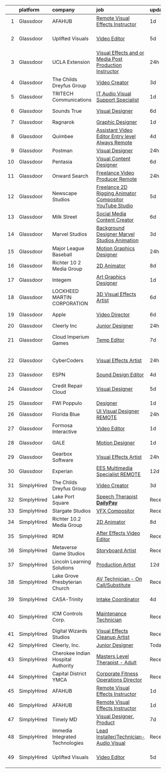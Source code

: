 

|    | platform    | company                            | job                                                                                                                                                                                                                                                                                                                                                                                                                                                                                                                                                                                                                                                                                                                                                                                                                                                                                                                                                                                                                                                                                                                                                                                                                                                                                                                                                                                     | update_time   | location           |
|---:|:------------|:-----------------------------------|:----------------------------------------------------------------------------------------------------------------------------------------------------------------------------------------------------------------------------------------------------------------------------------------------------------------------------------------------------------------------------------------------------------------------------------------------------------------------------------------------------------------------------------------------------------------------------------------------------------------------------------------------------------------------------------------------------------------------------------------------------------------------------------------------------------------------------------------------------------------------------------------------------------------------------------------------------------------------------------------------------------------------------------------------------------------------------------------------------------------------------------------------------------------------------------------------------------------------------------------------------------------------------------------------------------------------------------------------------------------------------------------|:--------------|:-------------------|
|  1 | Glassdoor   | AFAHUB                             | [Remote Visual Effects Instructor](https://www.glassdoor.com/partner/jobListing.htm?pos=101&ao=1110586&s=58&guid=00000182f2cc7917859265522b24bc8d&src=GD_JOB_AD&t=SR&vt=w&ea=1&cs=1_52d77edf&cb=1661930863227&jobListingId=1008101325113&cpc=C4A69CCDBB3B9599&jrtk=3-0-1gbpcoua225bd001-1gbpcoualm6oq800-5fc4e2303cafc9bf--6NYlbfkN0ACTeRvGRFS6hadW-07x_K1RnsIE8OdH4tufuZ5eRAiXlI_sIDJdKrGw2VyrxtUVkD5D1LegYZI2uEwF5P1TZF9z3h1HQ6YjGfBgu_3-O1rzWt02-I_LaaB-OReI6ixcnk1yyrm-fbALvPQX-DdLvPAsxyhCBHiFVI4qZKa-FrsGffLm3qRkGJJwbfUanZtZ_SUmkUpAIDBZhcmaOtYmS0740EV536D7xK9b0kP_06D4sZssL0EN8_9Ksna1igIRyzi8pdvezi-VkMLgvwZ0a1NULdRZDXn364OF4ekswuEr8jy9GfA6VOwQUOe3gs3R0toXY7y6zNyEr8-I29SICCwngwJ-weS7s7QNxtSLxPl-5TA9sS8ts5idc2vCVRVQtoitR2ezv-yP8Z04aoRSoeGE_mgcJt--oajl-Cj271exVua_OGaVi3_3Rg06r9cK6cxoTqjQhDYUin4t5GeQGYO1wvc1gZKXBFhJD90jPMBvXmWW4ubKwAW-D57gHmmd2I%3D)                                                                                                                                                                                                                                                                                                                                                                                                                                                                                                               | 1d            | Remote             |
|  2 | Glassdoor   | Uplifted Visuals                   | [Video Editor](https://www.glassdoor.com/partner/jobListing.htm?pos=130&ao=1136043&s=58&guid=00000182f2cc7917859265522b24bc8d&src=GD_JOB_AD&t=SR&vt=w&ea=1&cs=1_24504107&cb=1661930863232&jobListingId=1008094913090&jrtk=3-0-1gbpcoua225bd001-1gbpcoualm6oq800-c991d4ce033bda69-)                                                                                                                                                                                                                                                                                                                                                                                                                                                                                                                                                                                                                                                                                                                                                                                                                                                                                                                                                                                                                                                                                                      | 5d            | Los Angeles, CA    |
|  3 | Glassdoor   | UCLA Extension                     | [Visual Effects and or Media Post Production Instructor](https://www.glassdoor.com/partner/jobListing.htm?pos=109&ao=1136043&s=58&guid=00000182f2cc7917859265522b24bc8d&src=GD_JOB_AD&t=SR&vt=w&ea=1&cs=1_40dd08de&cb=1661930863228&jobListingId=1008104587675&jrtk=3-0-1gbpcoua225bd001-1gbpcoualm6oq800-bf0b009795d16ed5-)                                                                                                                                                                                                                                                                                                                                                                                                                                                                                                                                                                                                                                                                                                                                                                                                                                                                                                                                                                                                                                                            | 24h           | Los Angeles, CA    |
|  4 | Glassdoor   | The Childs Dreyfus Group           | [Video Creator](https://www.glassdoor.com/partner/jobListing.htm?pos=110&ao=1136043&s=58&guid=00000182f2cc7917859265522b24bc8d&src=GD_JOB_AD&t=SR&vt=w&ea=1&cs=1_2f1a97c6&cb=1661930863228&jobListingId=1008098662830&jrtk=3-0-1gbpcoua225bd001-1gbpcoualm6oq800-5898aa07f34c0c82-)                                                                                                                                                                                                                                                                                                                                                                                                                                                                                                                                                                                                                                                                                                                                                                                                                                                                                                                                                                                                                                                                                                     | 3d            | Remote             |
|  5 | Glassdoor   | TRITECH Communications             | [IT Audio Visual Support Specialist](https://www.glassdoor.com/partner/jobListing.htm?pos=121&ao=1136043&s=58&guid=00000182f2cc7917859265522b24bc8d&src=GD_JOB_AD&t=SR&vt=w&ea=1&cs=1_7b8d6ff9&cb=1661930863231&jobListingId=1008101115542&jrtk=3-0-1gbpcoua225bd001-1gbpcoualm6oq800-3a593e567bf3e84c-)                                                                                                                                                                                                                                                                                                                                                                                                                                                                                                                                                                                                                                                                                                                                                                                                                                                                                                                                                                                                                                                                                | 1d            | Skillman, NJ       |
|  6 | Glassdoor   | Sounds True                        | [Visual Designer](https://www.glassdoor.com/partner/jobListing.htm?pos=124&ao=1136043&s=58&guid=00000182f2cc7917859265522b24bc8d&src=GD_JOB_AD&t=SR&vt=w&ea=1&cs=1_3a1da870&cb=1661930863232&jobListingId=1008092435202&jrtk=3-0-1gbpcoua225bd001-1gbpcoualm6oq800-ea5227971fc2dfdc-)                                                                                                                                                                                                                                                                                                                                                                                                                                                                                                                                                                                                                                                                                                                                                                                                                                                                                                                                                                                                                                                                                                   | 6d            | Louisville, CO     |
|  7 | Glassdoor   | Ragnarok                           | [Graphic Designer](https://www.glassdoor.com/partner/jobListing.htm?pos=113&ao=1136043&s=58&guid=00000182f2cc7917859265522b24bc8d&src=GD_JOB_AD&t=SR&vt=w&ea=1&cs=1_9a1b3d27&cb=1661930863229&jobListingId=1008101511699&jrtk=3-0-1gbpcoua225bd001-1gbpcoualm6oq800-31700656b344dea0-)                                                                                                                                                                                                                                                                                                                                                                                                                                                                                                                                                                                                                                                                                                                                                                                                                                                                                                                                                                                                                                                                                                  | 1d            | Remote             |
|  8 | Glassdoor   | Quimbee                            | [Assistant Video Editor   Entry level   Always Remote](https://www.glassdoor.com/partner/jobListing.htm?pos=122&ao=1136043&s=58&guid=00000182f2cc7917859265522b24bc8d&src=GD_JOB_AD&t=SR&vt=w&cs=1_a3d8d186&cb=1661930863232&jobListingId=1008097252238&jrtk=3-0-1gbpcoua225bd001-1gbpcoualm6oq800-e4a83cbd6821e3ac-)                                                                                                                                                                                                                                                                                                                                                                                                                                                                                                                                                                                                                                                                                                                                                                                                                                                                                                                                                                                                                                                                   | 4d            | Charlotte, NC      |
|  9 | Glassdoor   | Postman                            | [Visual Designer](https://www.glassdoor.com/partner/jobListing.htm?pos=119&ao=1136043&s=58&guid=00000182f2cc7917859265522b24bc8d&src=GD_JOB_AD&t=SR&vt=w&cs=1_acad4192&cb=1661930863231&jobListingId=1008104125295&jrtk=3-0-1gbpcoua225bd001-1gbpcoualm6oq800-9d7b695bc4bc07c7-)                                                                                                                                                                                                                                                                                                                                                                                                                                                                                                                                                                                                                                                                                                                                                                                                                                                                                                                                                                                                                                                                                                        | 24h           | Remote             |
| 10 | Glassdoor   | Pentasia                           | [Visual Content Designer](https://www.glassdoor.com/partner/jobListing.htm?pos=111&ao=1136043&s=58&guid=00000182f2cc7917859265522b24bc8d&src=GD_JOB_AD&t=SR&vt=w&cs=1_a6a3538f&cb=1661930863229&jobListingId=1008091237576&jrtk=3-0-1gbpcoua225bd001-1gbpcoualm6oq800-8f7fba7587cd0d9a-)                                                                                                                                                                                                                                                                                                                                                                                                                                                                                                                                                                                                                                                                                                                                                                                                                                                                                                                                                                                                                                                                                                | 6d            | Remote             |
| 11 | Glassdoor   | Onward Search                      | [Freelance Video Producer  Remote ](https://www.glassdoor.com/partner/jobListing.htm?pos=103&ao=1110586&s=58&guid=00000182f2cc7917859265522b24bc8d&src=GD_JOB_AD&t=SR&vt=w&cs=1_ada679ea&cb=1661930863228&jobListingId=1008103402960&cpc=9908D8D4413DBB8A&jrtk=3-0-1gbpcoua225bd001-1gbpcoualm6oq800-85e7475c80600e65--6NYlbfkN0B7YoEZZ2QAGDyEGGmBPAUWSHc1Mt3sMCn9FehKcWA3wwfxcx19LEZnY8Y4HGhdxxo54NtaFfqZsKogRwe133lRdjliu_ag-Jqm8SiTXlIZJSkOjYNJLf5uIUejfBPqCmQGjWehWpaM5cVUzaabCdLCHJd1S9BSWBPY6m-WkudKuqcLle3SHEY30aCRupMbQvSOicUh-FDZOFX2xKprzwvsRiT2vpi8yfcbzNFtD0u2JpqZLK2o8CdUethHQNlxWDpSQZUUC1G5peZ5t2ZmFpZPC6KemXBR0QqAJw0SxcrbG9LyfNU6k91qgpbIWisEAR2jE-63yF2mbr4KO6yhEbWJ7_Pt0hRHgUgkNxG-odkYe8Tp82rHhWiCL2yaNmplpVTDTutuwZagaXuAwkYTHqcH05Ui6DXKBFAsCpynGKllpyoD4jJ2L03gsQVAlC19W4lvJIHJCD-r1jdSOZt_qO42yTuX67-QdTezD-iGlrJ2iNY9iDrTuVc4uP0LcJaHEAMHgqCDDaPHPrM7aaRYNExtJzNOURsiflLz_buwP1hXWcry6XWEwAqgtU_o1BHkF52onom7qCd18DY9wlmLQlCBQ8YrBAK5xquK4-cKik0zRNiN6cDh8pOIgF7a0gIvA8YyIWgcoXMS7LjJ5MUbhhYQjtNPH7uftyHSmatAEiicHJiztAUL04KxL5e9zRXAY-zsihwhIeV6HxXxeCh4NBKz4cTb_PeBiFCS7g4GD2jhja51zumdK9tNv_Kc5gp9CMswce0GQr9a2xyIeZPMwj1f2PVUxCcGxyPPxQHDxsgwTgaxERNoAdVVOxMWSmHkts6n3GxiZLrKB2yjaGW9iZNSaWql6qnv-flJWPex09FO1OXJjjlArCwZn_NXFnIJXz1qKNxJy1c9vMqmhA134Dw8c1VNxSnLs78Hieg_9H53l-lIkaoK2_WkVbB2y-ydhBx7ScSdmviBw1PSrZJXjcsYApV414dtyCVN61UUar8uKQlZuNLnpO3G) | 24h           | New York, NY       |
| 12 | Glassdoor   | Newscape Studios                   | [Freelance 2D Rigging Animator Compositor YouTube Studio](https://www.glassdoor.com/partner/jobListing.htm?pos=128&ao=1136043&s=58&guid=00000182f2cc7917859265522b24bc8d&src=GD_JOB_AD&t=SR&vt=w&ea=1&cs=1_1f8ee4b3&cb=1661930863232&jobListingId=1008094767544&jrtk=3-0-1gbpcoua225bd001-1gbpcoualm6oq800-6926caafbf5b3d3f-)                                                                                                                                                                                                                                                                                                                                                                                                                                                                                                                                                                                                                                                                                                                                                                                                                                                                                                                                                                                                                                                           | 5d            | Remote             |
| 13 | Glassdoor   | Milk Street                        | [Social Media Content Creator](https://www.glassdoor.com/partner/jobListing.htm?pos=117&ao=1136043&s=58&guid=00000182f2cc7917859265522b24bc8d&src=GD_JOB_AD&t=SR&vt=w&ea=1&cs=1_9b13bad5&cb=1661930863230&jobListingId=1008091307877&jrtk=3-0-1gbpcoua225bd001-1gbpcoualm6oq800-61bbb109c811e04a-)                                                                                                                                                                                                                                                                                                                                                                                                                                                                                                                                                                                                                                                                                                                                                                                                                                                                                                                                                                                                                                                                                      | 6d            | Boston, MA         |
| 14 | Glassdoor   | Marvel Studios                     | [Background Designer   Marvel Studios Animation](https://www.glassdoor.com/partner/jobListing.htm?pos=125&ao=1136043&s=58&guid=00000182f2cc7917859265522b24bc8d&src=GD_JOB_AD&t=SR&vt=w&cs=1_975b3245&cb=1661930863232&jobListingId=1008098248766&jrtk=3-0-1gbpcoua225bd001-1gbpcoualm6oq800-549b305f52acca06-)                                                                                                                                                                                                                                                                                                                                                                                                                                                                                                                                                                                                                                                                                                                                                                                                                                                                                                                                                                                                                                                                         | 3d            | Burbank, CA        |
| 15 | Glassdoor   | Major League Baseball              | [Motion Graphics Designer](https://www.glassdoor.com/partner/jobListing.htm?pos=112&ao=1136043&s=58&guid=00000182f2cc7917859265522b24bc8d&src=GD_JOB_AD&t=SR&vt=w&cs=1_1dfc115e&cb=1661930863229&jobListingId=1008103805288&jrtk=3-0-1gbpcoua225bd001-1gbpcoualm6oq800-10226f75526b1937-)                                                                                                                                                                                                                                                                                                                                                                                                                                                                                                                                                                                                                                                                                                                                                                                                                                                                                                                                                                                                                                                                                               | 24h           | New York, NY       |
| 16 | Glassdoor   | Richter 10 2 Media Group           | [2D Animator](https://www.glassdoor.com/partner/jobListing.htm?pos=108&ao=1136043&s=58&guid=00000182f2cc7917859265522b24bc8d&src=GD_JOB_AD&t=SR&vt=w&ea=1&cs=1_e2bc8d7b&cb=1661930863228&jobListingId=1008085629978&jrtk=3-0-1gbpcoua225bd001-1gbpcoualm6oq800-903d20a9e11ad6ec-)                                                                                                                                                                                                                                                                                                                                                                                                                                                                                                                                                                                                                                                                                                                                                                                                                                                                                                                                                                                                                                                                                                       | 8d            | Remote             |
| 17 | Glassdoor   | Integem                            | [Art Graphics Designer](https://www.glassdoor.com/partner/jobListing.htm?pos=107&ao=1136043&s=58&guid=00000182f2cc7917859265522b24bc8d&src=GD_JOB_AD&t=SR&vt=w&ea=1&cs=1_6269692c&cb=1661930863228&jobListingId=1008102053275&jrtk=3-0-1gbpcoua225bd001-1gbpcoualm6oq800-db0b9712246398b2-)                                                                                                                                                                                                                                                                                                                                                                                                                                                                                                                                                                                                                                                                                                                                                                                                                                                                                                                                                                                                                                                                                             | 1d            | Remote             |
| 18 | Glassdoor   | LOCKHEED MARTIN CORPORATION        | [3D Visual Effects Artist](https://www.glassdoor.com/partner/jobListing.htm?pos=104&ao=1136043&s=58&guid=00000182f2cc7917859265522b24bc8d&src=GD_JOB_AD&t=SR&vt=w&cs=1_35bc2ca3&cb=1661930863228&jobListingId=1008092483685&jrtk=3-0-1gbpcoua225bd001-1gbpcoualm6oq800-5797e30474f48f0f-)                                                                                                                                                                                                                                                                                                                                                                                                                                                                                                                                                                                                                                                                                                                                                                                                                                                                                                                                                                                                                                                                                               | 6d            | Englewood, CO      |
| 19 | Glassdoor   | Apple                              | [Video Director](https://www.glassdoor.com/partner/jobListing.htm?pos=126&ao=1136043&s=58&guid=00000182f2cc7917859265522b24bc8d&src=GD_JOB_AD&t=SR&vt=w&cs=1_239c7f6e&cb=1661930863232&jobListingId=1008090605823&jrtk=3-0-1gbpcoua225bd001-1gbpcoualm6oq800-84a58d93ff95ae7c-)                                                                                                                                                                                                                                                                                                                                                                                                                                                                                                                                                                                                                                                                                                                                                                                                                                                                                                                                                                                                                                                                                                         | 6d            | Cupertino, CA      |
| 20 | Glassdoor   | Cleerly  Inc                       | [Junior Designer](https://www.glassdoor.com/partner/jobListing.htm?pos=105&ao=1136043&s=58&guid=00000182f2cc7917859265522b24bc8d&src=GD_JOB_AD&t=SR&vt=w&cs=1_4360cbb8&cb=1661930863228&jobListingId=1008103853934&jrtk=3-0-1gbpcoua225bd001-1gbpcoualm6oq800-6458236a07d28e22-)                                                                                                                                                                                                                                                                                                                                                                                                                                                                                                                                                                                                                                                                                                                                                                                                                                                                                                                                                                                                                                                                                                        | 24h           | Denver, CO         |
| 21 | Glassdoor   | Cloud Imperium Games               | [Temp  Editor](https://www.glassdoor.com/partner/jobListing.htm?pos=118&ao=1136043&s=58&guid=00000182f2cc7917859265522b24bc8d&src=GD_JOB_AD&t=SR&vt=w&ea=1&cs=1_46572273&cb=1661930863230&jobListingId=1008089626044&jrtk=3-0-1gbpcoua225bd001-1gbpcoualm6oq800-b5eb9c03c5fafc54-)                                                                                                                                                                                                                                                                                                                                                                                                                                                                                                                                                                                                                                                                                                                                                                                                                                                                                                                                                                                                                                                                                                      | 7d            | Los Angeles, CA    |
| 22 | Glassdoor   | CyberCoders                        | [Visual Effects Artist](https://www.glassdoor.com/partner/jobListing.htm?pos=102&ao=1110586&s=58&guid=00000182f2cc7917859265522b24bc8d&src=GD_JOB_AD&t=SR&vt=w&ea=1&cs=1_76351b41&cb=1661930863228&jobListingId=1008104557032&cpc=2CAED5C921A5F994&jrtk=3-0-1gbpcoua225bd001-1gbpcoualm6oq800-1998f560361b209f--6NYlbfkN0CpFJQzrgRR8WqXWK1qKKEqALWJw739KlKqr2H-MSI4eoBlI4EFrmor2FYZMP3muM2_qjxn6QbR6H1tzv79vL7_ZCjaCzAR_1_8yVX9eZUd0mEphjg6Qw9YzCdm5Dkqqm6C6pSGWqh8tZO386dINFQoJ1dtID_lcF1Pl_WllKaVSf5v0glpm8kNzmp8oouowLikQp4Qgf3DqE7u5S51Eh7HnE9nM8bxu7FAEbfEh8GNVZ4vSGu5zOp4DLVaFxPEwPLXZVZgAt7ZksiK3FRR1vNo7KihAn5dVbqREgh-jEkYyEJIs5UAhTQNahdCbHMh5ChDQg_A-yB1rVZ6LKVp55zbniO1HZVko2nmfYBnoAcgDOWkAxxf2vQkCT1Z9Zk5_BvExf6GqwPXIs9shcWdb6dDShTbJULQqboNQYwpDrh7GcKuAiXJ2TxDujrIzIHdHcifNSOdv4-1n5dDbxIjATwn6UsLK3j6u3SacYaPUuyJ5FbKhEFk6pCCEqCuFnJQL2jO0oKY5bEj9tTWe5K5ir76ZGjGQtsg0iJ-drQRx3xwu6Zi_IzHH9W1Hu6JEe8MBe-edp0DsqrzgwTn7YHyMLHGwT-rPRLFreW_egFUUTmHyDnu2EefhhqimGj8K7G4oBWwtHpzdWoespvdKWtRkZZrgo8ITmFZwl001vvxJXPANkkU9X0YcjSTd7Hs01mgrSQHp370T-9t2VmbZBt8vwFWIVe9iPTsaIk0IJYTGe5i0zVTv-vvGktTRWitZwKHU806K8tFULUVdSJ_-Ik1CvJqGnjKru06hY2VdExay7Hp9tTXk6B7-zOB0nkQo3y9lVI0D9da-_vkDJhxM-Jt6J6JpzeFRCkCYvd4_JE55-WOfT-QJJ-Z5yLNCHG8XmzfpvekcLfdXqKhIe0-4y14t9d9yOarg0SN5kTQWt53RklgIL04WQmTEtn-HdcZ8-XEEjLypJChuXvy_9PVZ3596LflL3GwMXPHFwI%3D)                          | 24h           | Los Angeles, CA    |
| 23 | Glassdoor   | ESPN                               | [Sound Design Editor](https://www.glassdoor.com/partner/jobListing.htm?pos=127&ao=1136043&s=58&guid=00000182f2cc7917859265522b24bc8d&src=GD_JOB_AD&t=SR&vt=w&cs=1_30763957&cb=1661930863232&jobListingId=1008096636364&jrtk=3-0-1gbpcoua225bd001-1gbpcoualm6oq800-ecbe930af2d94d18-)                                                                                                                                                                                                                                                                                                                                                                                                                                                                                                                                                                                                                                                                                                                                                                                                                                                                                                                                                                                                                                                                                                    | 4d            | Bristol, CT        |
| 24 | Glassdoor   | Credit Repair Cloud                | [Visual Designer](https://www.glassdoor.com/partner/jobListing.htm?pos=114&ao=1136043&s=58&guid=00000182f2cc7917859265522b24bc8d&src=GD_JOB_AD&t=SR&vt=w&ea=1&cs=1_7696a095&cb=1661930863229&jobListingId=1008095238733&jrtk=3-0-1gbpcoua225bd001-1gbpcoualm6oq800-c1cdd3182aa272d3-)                                                                                                                                                                                                                                                                                                                                                                                                                                                                                                                                                                                                                                                                                                                                                                                                                                                                                                                                                                                                                                                                                                   | 5d            | Los Angeles, CA    |
| 25 | Glassdoor   | FWI Poppulo                        | [Designer](https://www.glassdoor.com/partner/jobListing.htm?pos=116&ao=1136043&s=58&guid=00000182f2cc7917859265522b24bc8d&src=GD_JOB_AD&t=SR&vt=w&ea=1&cs=1_9dddabf3&cb=1661930863230&jobListingId=1008100893764&jrtk=3-0-1gbpcoua225bd001-1gbpcoualm6oq800-f0690beb56f3609c-)                                                                                                                                                                                                                                                                                                                                                                                                                                                                                                                                                                                                                                                                                                                                                                                                                                                                                                                                                                                                                                                                                                          | 1d            | Denver, CO         |
| 26 | Glassdoor   | Florida Blue                       | [UI Visual Designer  REMOTE ](https://www.glassdoor.com/partner/jobListing.htm?pos=129&ao=1136043&s=58&guid=00000182f2cc7917859265522b24bc8d&src=GD_JOB_AD&t=SR&vt=w&cs=1_d640d05a&cb=1661930863232&jobListingId=1008103933712&jrtk=3-0-1gbpcoua225bd001-1gbpcoualm6oq800-b6b5dc255e8f4d71-)                                                                                                                                                                                                                                                                                                                                                                                                                                                                                                                                                                                                                                                                                                                                                                                                                                                                                                                                                                                                                                                                                            | 24h           | Remote             |
| 27 | Glassdoor   | Formosa Interactive                | [Video Editor](https://www.glassdoor.com/partner/jobListing.htm?pos=123&ao=1136043&s=58&guid=00000182f2cc7917859265522b24bc8d&src=GD_JOB_AD&t=SR&vt=w&ea=1&cs=1_0be937d8&cb=1661930863232&jobListingId=1008101963219&jrtk=3-0-1gbpcoua225bd001-1gbpcoualm6oq800-116400fdb9e85c11-)                                                                                                                                                                                                                                                                                                                                                                                                                                                                                                                                                                                                                                                                                                                                                                                                                                                                                                                                                                                                                                                                                                      | 1d            | Burbank, CA        |
| 28 | Glassdoor   | GALE                               | [Motion Designer](https://www.glassdoor.com/partner/jobListing.htm?pos=120&ao=1136043&s=58&guid=00000182f2cc7917859265522b24bc8d&src=GD_JOB_AD&t=SR&vt=w&ea=1&cs=1_3c6c44f8&cb=1661930863231&jobListingId=1008102003018&jrtk=3-0-1gbpcoua225bd001-1gbpcoualm6oq800-d4786398c88b2edb-)                                                                                                                                                                                                                                                                                                                                                                                                                                                                                                                                                                                                                                                                                                                                                                                                                                                                                                                                                                                                                                                                                                   | 1d            | New York, NY       |
| 29 | Glassdoor   | Gearbox Software                   | [Visual Effects Artist](https://www.glassdoor.com/partner/jobListing.htm?pos=106&ao=1136043&s=58&guid=00000182f2cc7917859265522b24bc8d&src=GD_JOB_AD&t=SR&vt=w&ea=1&cs=1_e05a073b&cb=1661930863228&jobListingId=1008103174210&jrtk=3-0-1gbpcoua225bd001-1gbpcoualm6oq800-ce04fd1151052e99-)                                                                                                                                                                                                                                                                                                                                                                                                                                                                                                                                                                                                                                                                                                                                                                                                                                                                                                                                                                                                                                                                                             | 24h           | Frisco, TX         |
| 30 | Glassdoor   | Experian                           | [EES  Multimedia Specialist  REMOTE ](https://www.glassdoor.com/partner/jobListing.htm?pos=115&ao=1136043&s=58&guid=00000182f2cc7917859265522b24bc8d&src=GD_JOB_AD&t=SR&vt=w&ea=1&cs=1_70e55ffa&cb=1661930863229&jobListingId=1008080095541&jrtk=3-0-1gbpcoua225bd001-1gbpcoualm6oq800-e6932b326ba08d5e-)                                                                                                                                                                                                                                                                                                                                                                                                                                                                                                                                                                                                                                                                                                                                                                                                                                                                                                                                                                                                                                                                               | 12d           | Costa Mesa, CA     |
| 31 | SimplyHired | The Childs Dreyfus Group           | [Video Creator](https://www.simplyhired.com/job/Y-Svk-VFomnjmdVXWD2fRB2LoSLFlPa3exbMFuCwFIToR8IO2WZrrw?q=visual+effects)                                                                                                                                                                                                                                                                                                                                                                                                                                                                                                                                                                                                                                                                                                                                                                                                                                                                                                                                                                                                                                                                                                                                                                                                                                                                | 3d            | Remote             |
| 32 | SimplyHired | Lake Port Square                   | [Speech Therapist **DailyPay**](https://www.simplyhired.com/job/UnbmGA5ask0d3rqUECA3Vus0b1qHb1rsdbo-W4HeVzi_DQ2TQoAJ7Q?q=visual+effects)                                                                                                                                                                                                                                                                                                                                                                                                                                                                                                                                                                                                                                                                                                                                                                                                                                                                                                                                                                                                                                                                                                                                                                                                                                                | Recently      | Leesburg, FL       |
| 33 | SimplyHired | Stargate Studios                   | [VFX Compositor](https://www.simplyhired.com/job/Sfd19adjJ5XjbtUNNvu-vz3MYh08PG5FxyGQ-h967jvwbASIAsqbDw?q=visual+effects)                                                                                                                                                                                                                                                                                                                                                                                                                                                                                                                                                                                                                                                                                                                                                                                                                                                                                                                                                                                                                                                                                                                                                                                                                                                               | Recently      | Remote             |
| 34 | SimplyHired | Richter 10.2 Media Group           | [2D Animator](https://www.simplyhired.com/job/bPXdJCCeRUVZbkOUCLEYO_2v_JJa5ieO2a1aN21KWJ1LXbcHzKah6g?q=visual+effects)                                                                                                                                                                                                                                                                                                                                                                                                                                                                                                                                                                                                                                                                                                                                                                                                                                                                                                                                                                                                                                                                                                                                                                                                                                                                  | 8d            | Remote             |
| 35 | SimplyHired | RDM                                | [After Effects Video Editor](https://www.simplyhired.com/job/ZouaOVttOAJYrQlu61WGh6ap07ANjWE8rNR1pDXBif-flK4VgbXpGw?q=visual+effects)                                                                                                                                                                                                                                                                                                                                                                                                                                                                                                                                                                                                                                                                                                                                                                                                                                                                                                                                                                                                                                                                                                                                                                                                                                                   | Recently      | United States      |
| 36 | SimplyHired | Metaverse Game Studios             | [Storyboard Artist](https://www.simplyhired.com/job/2up0DvjFBFE13eqrwnbTBlnfl9o4EJC7pAklk9eEs54oin-JQh7IvA?q=visual+effects)                                                                                                                                                                                                                                                                                                                                                                                                                                                                                                                                                                                                                                                                                                                                                                                                                                                                                                                                                                                                                                                                                                                                                                                                                                                            | Recently      | Remote             |
| 37 | SimplyHired | Lincoln Learning Solutions         | [Production Artist](https://www.simplyhired.com/job/OuoI5eV4sZUd-xdj9x9iA8x9iJACBbQ_vWln9uxuW63FIscbwS_V0Q?q=visual+effects)                                                                                                                                                                                                                                                                                                                                                                                                                                                                                                                                                                                                                                                                                                                                                                                                                                                                                                                                                                                                                                                                                                                                                                                                                                                            | 12d           | Remote             |
| 38 | SimplyHired | Lake Grove Presbyterian Church     | [AV Technician - On Call/Substitute](https://www.simplyhired.com/job/tb9Lp_96v5nuqnhe0ZYtbeKN6hRlb-jVRHz1dLdsFAKeVM_Axvfv9Q?q=visual+effects)                                                                                                                                                                                                                                                                                                                                                                                                                                                                                                                                                                                                                                                                                                                                                                                                                                                                                                                                                                                                                                                                                                                                                                                                                                           | Recently      | Lake Oswego, OR    |
| 39 | SimplyHired | CASA-Trinity                       | [Intake Coordinator](https://www.simplyhired.com/job/rBM9NTR0W2riaPH90ygwB6Dd7AYyQ255iVjF5NZhuehOb36BXcI4lg?q=visual+effects)                                                                                                                                                                                                                                                                                                                                                                                                                                                                                                                                                                                                                                                                                                                                                                                                                                                                                                                                                                                                                                                                                                                                                                                                                                                           | 4d            | Dansville, NY      |
| 40 | SimplyHired | ICM Controls Corp.                 | [Maintenance Technician](https://www.simplyhired.com/job/MKpG2-bxhWXWB1ZMYVBf2c8_MdwqLVLyq7l2CTEvE-p4OflQd93yUA?q=visual+effects)                                                                                                                                                                                                                                                                                                                                                                                                                                                                                                                                                                                                                                                                                                                                                                                                                                                                                                                                                                                                                                                                                                                                                                                                                                                       | Recently      | North Syracuse, NY |
| 41 | SimplyHired | Digital Wizards Studios            | [Visual Effects Cleanup Artist](https://www.simplyhired.com/job/kkqZXaOG1mVYi_8_TZsl5EWZe3RnXtgf1yRDCdM8gE9RydYvJlysrA?q=visual+effects)                                                                                                                                                                                                                                                                                                                                                                                                                                                                                                                                                                                                                                                                                                                                                                                                                                                                                                                                                                                                                                                                                                                                                                                                                                                | Recently      | Remote             |
| 42 | SimplyHired | Cleerly, Inc.                      | [Junior Designer](https://www.simplyhired.com/job/yGLP1KK_IuGVIUp3hTAeJV6xl8nsGycqPBEp20LWpd5fARdHgZIGog?q=visual+effects)                                                                                                                                                                                                                                                                                                                                                                                                                                                                                                                                                                                                                                                                                                                                                                                                                                                                                                                                                                                                                                                                                                                                                                                                                                                              | Today         | Denver, CO         |
| 43 | SimplyHired | Cherokee Indian Hospital Authority | [Masters Level Therapist - Adult](https://www.simplyhired.com/job/Zb1f9ndDfCV9DwGpRQtBDaD502p99LL1Fuxm0qJ1PxK8iNIQhLI8UA?q=visual+effects)                                                                                                                                                                                                                                                                                                                                                                                                                                                                                                                                                                                                                                                                                                                                                                                                                                                                                                                                                                                                                                                                                                                                                                                                                                              | Recently      | Cherokee, NC       |
| 44 | SimplyHired | Capital District YMCA              | [Corporate Fitness Operations Director](https://www.simplyhired.com/job/jElaJWqp3tNm1Zc5Vp3njtJ9fCEDjCw8KcbQglXS7A462AHfkKmDMQ?q=visual+effects)                                                                                                                                                                                                                                                                                                                                                                                                                                                                                                                                                                                                                                                                                                                                                                                                                                                                                                                                                                                                                                                                                                                                                                                                                                        | Recently      | Troy, NY           |
| 45 | SimplyHired | AFAHUB                             | [Remote Visual Effects Instructor](https://www.simplyhired.com/job/eheyO8hDMs1jWyirtqpijBLnhZrl_1SlCgIqcC8r_KSbvM-2O64XFQ?q=visual+effects)                                                                                                                                                                                                                                                                                                                                                                                                                                                                                                                                                                                                                                                                                                                                                                                                                                                                                                                                                                                                                                                                                                                                                                                                                                             | 1d            | Remote             |
| 46 | SimplyHired | AFAHUB                             | [Remote Visual Effects Instructor](https://www.simplyhired.com/job/eheyO8hDMs1jWyirtqpijBLnhZrl_1SlCgIqcC8r_KSbvM-2O64XFQ?q=visual+effects)                                                                                                                                                                                                                                                                                                                                                                                                                                                                                                                                                                                                                                                                                                                                                                                                                                                                                                                                                                                                                                                                                                                                                                                                                                             | 1d            | Remote             |
| 47 | SimplyHired | Timely MD                          | [Visual Designer, Product](https://www.simplyhired.com/job/2SYl3DZvUSGvNKkLAg343DOddjOpCFJqQWrx7CInbxemcD5kmU1ERA?q=visual+effects)                                                                                                                                                                                                                                                                                                                                                                                                                                                                                                                                                                                                                                                                                                                                                                                                                                                                                                                                                                                                                                                                                                                                                                                                                                                     | 7d            | Remote             |
| 48 | SimplyHired | Immedia Integrated Technologies    | [Lead Installer/Technician-Audio Visual](https://www.simplyhired.com/job/IL_TH2SXPlz2tOw2DDE_I22xSpEewZlkJne33ZaAXd-CmCI5oTmI_A?q=visual+effects)                                                                                                                                                                                                                                                                                                                                                                                                                                                                                                                                                                                                                                                                                                                                                                                                                                                                                                                                                                                                                                                                                                                                                                                                                                       | Recently      | Scottsdale, AZ     |
| 49 | SimplyHired | Uplifted Visuals                   | [Video Editor](https://www.simplyhired.com/job/H9omKFe2CysErTWxFPJDazs5V4UobicG9_FlENMQUBs55_d3HqPWVA?q=visual+effects)                                                                                                                                                                                                                                                                                                                                                                                                                                                                                                                                                                                                                                                                                                                                                                                                                                                                                                                                                                                                                                                                                                                                                                                                                                                                 | 5d            | Los Angeles, CA    |